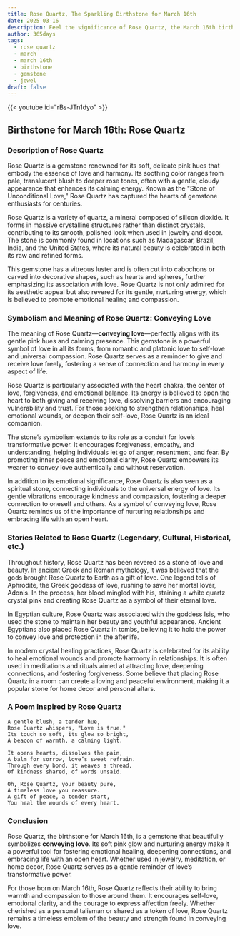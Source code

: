 ```yaml
---
title: Rose Quartz, The Sparkling Birthstone for March 16th
date: 2025-03-16
description: Feel the significance of Rose Quartz, the March 16th birthstone symbolizing Conveying love. Let its beauty and meaning brighten your day.
author: 365days
tags:
  - rose quartz
  - march
  - march 16th
  - birthstone
  - gemstone
  - jewel
draft: false
---
```


{{< youtube id="rBs-JTn1dyo" >}}

## Birthstone for March 16th: Rose Quartz

### Description of Rose Quartz

Rose Quartz is a gemstone renowned for its soft, delicate pink hues that embody the essence of love and harmony. Its soothing color ranges from pale, translucent blush to deeper rose tones, often with a gentle, cloudy appearance that enhances its calming energy. Known as the "Stone of Unconditional Love," Rose Quartz has captured the hearts of gemstone enthusiasts for centuries.

Rose Quartz is a variety of quartz, a mineral composed of silicon dioxide. It forms in massive crystalline structures rather than distinct crystals, contributing to its smooth, polished look when used in jewelry and decor. The stone is commonly found in locations such as Madagascar, Brazil, India, and the United States, where its natural beauty is celebrated in both its raw and refined forms.

This gemstone has a vitreous luster and is often cut into cabochons or carved into decorative shapes, such as hearts and spheres, further emphasizing its association with love. Rose Quartz is not only admired for its aesthetic appeal but also revered for its gentle, nurturing energy, which is believed to promote emotional healing and compassion.

### Symbolism and Meaning of Rose Quartz: Conveying Love

The meaning of Rose Quartz—**conveying love**—perfectly aligns with its gentle pink hues and calming presence. This gemstone is a powerful symbol of love in all its forms, from romantic and platonic love to self-love and universal compassion. Rose Quartz serves as a reminder to give and receive love freely, fostering a sense of connection and harmony in every aspect of life.

Rose Quartz is particularly associated with the heart chakra, the center of love, forgiveness, and emotional balance. Its energy is believed to open the heart to both giving and receiving love, dissolving barriers and encouraging vulnerability and trust. For those seeking to strengthen relationships, heal emotional wounds, or deepen their self-love, Rose Quartz is an ideal companion.

The stone’s symbolism extends to its role as a conduit for love’s transformative power. It encourages forgiveness, empathy, and understanding, helping individuals let go of anger, resentment, and fear. By promoting inner peace and emotional clarity, Rose Quartz empowers its wearer to convey love authentically and without reservation.

In addition to its emotional significance, Rose Quartz is also seen as a spiritual stone, connecting individuals to the universal energy of love. Its gentle vibrations encourage kindness and compassion, fostering a deeper connection to oneself and others. As a symbol of conveying love, Rose Quartz reminds us of the importance of nurturing relationships and embracing life with an open heart.

### Stories Related to Rose Quartz (Legendary, Cultural, Historical, etc.)

Throughout history, Rose Quartz has been revered as a stone of love and beauty. In ancient Greek and Roman mythology, it was believed that the gods brought Rose Quartz to Earth as a gift of love. One legend tells of Aphrodite, the Greek goddess of love, rushing to save her mortal lover, Adonis. In the process, her blood mingled with his, staining a white quartz crystal pink and creating Rose Quartz as a symbol of their eternal love.

In Egyptian culture, Rose Quartz was associated with the goddess Isis, who used the stone to maintain her beauty and youthful appearance. Ancient Egyptians also placed Rose Quartz in tombs, believing it to hold the power to convey love and protection in the afterlife.

In modern crystal healing practices, Rose Quartz is celebrated for its ability to heal emotional wounds and promote harmony in relationships. It is often used in meditations and rituals aimed at attracting love, deepening connections, and fostering forgiveness. Some believe that placing Rose Quartz in a room can create a loving and peaceful environment, making it a popular stone for home decor and personal altars.

### A Poem Inspired by Rose Quartz

```
A gentle blush, a tender hue,  
Rose Quartz whispers, "Love is true."  
Its touch so soft, its glow so bright,  
A beacon of warmth, a calming light.  

It opens hearts, dissolves the pain,  
A balm for sorrow, love’s sweet refrain.  
Through every bond, it weaves a thread,  
Of kindness shared, of words unsaid.  

Oh, Rose Quartz, your beauty pure,  
A timeless love you reassure.  
A gift of peace, a tender start,  
You heal the wounds of every heart.  
```

### Conclusion

Rose Quartz, the birthstone for March 16th, is a gemstone that beautifully symbolizes **conveying love**. Its soft pink glow and nurturing energy make it a powerful tool for fostering emotional healing, deepening connections, and embracing life with an open heart. Whether used in jewelry, meditation, or home decor, Rose Quartz serves as a gentle reminder of love’s transformative power.

For those born on March 16th, Rose Quartz reflects their ability to bring warmth and compassion to those around them. It encourages self-love, emotional clarity, and the courage to express affection freely. Whether cherished as a personal talisman or shared as a token of love, Rose Quartz remains a timeless emblem of the beauty and strength found in conveying love.